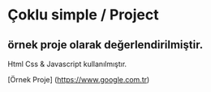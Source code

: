 # Çoklu simple / Project

## örnek proje olarak değerlendirilmiştir.

Html Css & Javascript kullanılmıştır.

[Örnek Proje] (https://www.google.com.tr)
